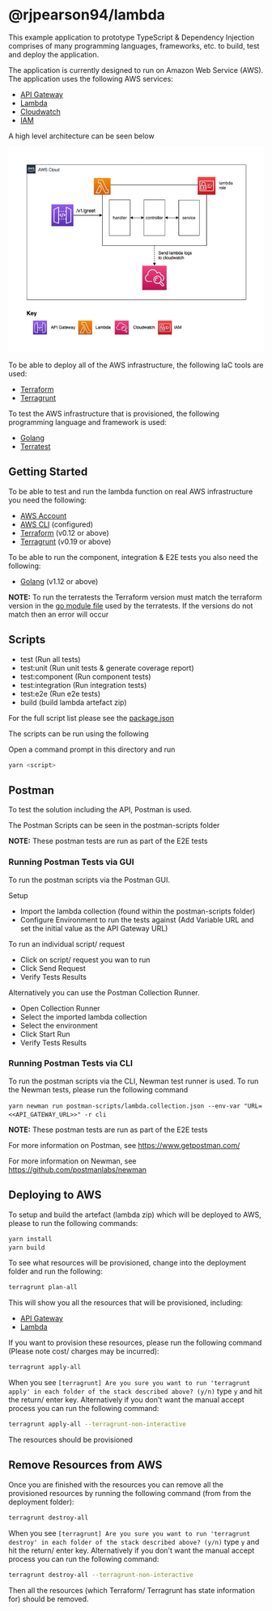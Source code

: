 # @rjpearson94/lambda

This example application to prototype TypeScript & Dependency Injection comprises of many programming languages, frameworks, etc. to build, test and deploy the application.

The application is currently designed to run on Amazon Web Service (AWS). The application uses the following AWS services:

- [API Gateway](https://aws.amazon.com/api-gateway/)
- [Lambda](https://aws.amazon.com/lambda/)
- [Cloudwatch](https://aws.amazon.com/cloudwatch/)
- [IAM](https://aws.amazon.com/iam/)

A high level architecture can be seen below

![architecture diagram](./diagrams/Architecture.jpg)

To be able to deploy all of the AWS infrastructure, the following IaC tools are used:

- [Terraform](https://www.terraform.io/)
- [Terragrunt](https://github.com/gruntwork-io/terragrunt)

To test the AWS infrastructure that is provisioned, the following programming language and framework is used:

- [Golang](https://golang.org/)
- [Terratest](https://github.com/gruntwork-io/terratest)

## Getting Started

To be able to test and run the lambda function on real AWS infrastructure you need the following:

- [AWS Account](https://aws.amazon.com/)
- [AWS CLI](https://aws.amazon.com/cli/) (configured)
- [Terraform](https://www.terraform.io/) (v0.12 or above)
- [Terragrunt](https://github.com/gruntwork-io/terragrunt) (v0.19 or above)

To be able to run the component, integration & E2E tests you also need the following:

- [Golang](https://golang.org/) (v1.12 or above)

**NOTE:** To run the terratests the Terraform version must match the terraform version in the [go module file](../utility/terratest/go.mod) used by the terratests. If the versions do not match then an error will occur

## Scripts

- test (Run all tests)
- test:unit (Run unit tests & generate coverage report)
- test:component (Run component tests)
- test:integration (Run integration tests)
- test:e2e (Run e2e tests)
- build (build lambda artefact zip)

For the full script list please see the [package.json](./package.json)

The scripts can be run using the following

Open a command prompt in this directory and run

```sh
yarn <script>
```

## Postman

To test the solution including the API, Postman is used.

The Postman Scripts can be seen in the postman-scripts folder

**NOTE:** These postman tests are run as part of the E2E tests

### Running Postman Tests via GUI

To run the postman scripts via the Postman GUI.

Setup

- Import the lambda collection (found within the postman-scripts folder)
- Configure Environment to run the tests against (Add Variable URL and set the initial value as the API Gateway URL)

To run an individual script/ request

- Click on script/ request you wan to run
- Click Send Request
- Verify Tests Results

Alternatively you can use the Postman Collection Runner.

- Open Collection Runner
- Select the imported lambda collection
- Select the environment
- Click Start Run
- Verify Tests Results

### Running Postman Tests via CLI

To run the postman scripts via the CLI, Newman test runner is used. To run the Newman tests, please run the following command

`yarn newman run postman-scripts/lambda.collection.json --env-var "URL=<<API_GATEWAY_URL>>" -r cli`

**NOTE:** These postman tests are run as part of the E2E tests

For more information on Postman, see <https://www.getpostman.com/>

For more information on Newman, see <https://github.com/postmanlabs/newman>

## Deploying to AWS

To setup and build the artefact (lambda zip) which will be deployed to AWS, please to run the following commands:

```bash
yarn install
yarn build
```

To see what resources will be provisioned, change into the deployment folder and run the following:

```bash
terragrunt plan-all
```

This will show you all the resources that will be provisioned, including:

- [API Gateway](https://aws.amazon.com/api-gateway/)
- [Lambda](https://aws.amazon.com/lambda/)

If you want to provision these resources, please run the following command (Please note cost/ charges may be incurred):

```bash
terragrunt apply-all
```

When you see `[terragrunt] Are you sure you want to run 'terragrunt apply' in each folder of the stack described above? (y/n)` type `y` and hit the return/ enter key. Alternatively if you don't want the manual accept process you can run the following command:

```bash
terragrunt apply-all --terragrunt-non-interactive
```

The resources should be provisioned

## Remove Resources from AWS

Once you are finished with the resources you can remove all the provisioned resources by running the following command (from from the deployment folder):

```bash
terragrunt destroy-all
```

When you see `[terragrunt] Are you sure you want to run 'terragrunt destroy' in each folder of the stack described above? (y/n)` type `y` and hit the return/ enter key. Alternatively if you don't want the manual accept process you can run the following command:

```bash
terragrunt destroy-all --terragrunt-non-interactive
```

Then all the resources (which Terraform/ Terragrunt has state information for) should be removed.
